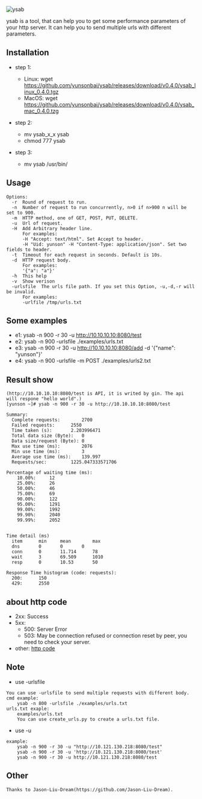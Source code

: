 
![ysab](https://github.com/yunsonbai/ysab/blob/master/ysab2.jpeg)

ysab is a tool, that can help you to get some performance parameters of your http server.
It can help you to send multiple urls with different parameters.

## Installation
* step 1:
    * Linux: wget https://github.com/yunsonbai/ysab/releases/download/v0.4.0/ysab_linux_0.4.0.tgz
    * MacOS: wget https://github.com/yunsonbai/ysab/releases/download/v0.4.0/ysab_mac_0.4.0.tzg
* step 2:
    * mv ysab_x_x ysab
    * chmod 777 ysab

* step 3:
    * mv ysab /usr/bin/


## Usage
```
Options:
  -r  Round of request to run.
  -n  Number of request to run concurrently, n>0 if n>900 n will be set to 900.
  -m  HTTP method, one of GET, POST, PUT, DELETE.
  -u  Url of request.
  -H  Add Arbitrary header line.
      For examples:
      -H "Accept: text/html". Set Accept to header.
      -H "Uid: yunson" -H "Content-Type: application/json". Set two fields to header.
  -t  Timeout for each request in seconds. Default is 10s.
  -d  HTTP request body. 
      For examples:
      '{"a": "a"}'
  -h  This help
  -v  Show verison
  -urlsfile  The urls file path. If you set this Option, -u,-d,-r will be invalid.
      For examples:
      -urlfile /tmp/urls.txt
```

## Some examples
* e1: ysab -n 900 -r 30 -u http://10.10.10.10:8080/test
* e2: ysab -n 900 -urlsfile ./examples/urls.txt
* e3: ysab -n 900 -r 30 -u http://10.10.10.10:8080/add -d '{"name": "yunson"}'
* e4: ysab -n 900 -urlsfile -m POST ./examples/urls2.txt

## Result show
```
(http://10.10.10.10:8080/test is API, it is writed by gin. The api will respone "hello world".)
[yunson ~]# ysab -n 900 -r 30 -u http://10.10.10.10:8080/test

Summary:
  Complete requests:		2700
  Failed requests:		2550
  Time taken (s):		2.203996471
  Total data size (Byte):	0
  Data size/request (Byte):	0
  Max use time (ms):		2076
  Min use time (ms):		3
  Average use time (ms):	139.997
  Requests/sec:			1225.047333571706

Percentage of waiting time (ms):
    10.00%:		12
    25.00%:		26
    50.00%:		46
    75.00%:		69
    90.00%:		122
    95.00%:		1291
    99.00%:		1992
    99.90%:		2040
    99.99%:		2052


Time detail (ms)
  item		min		mean		max
  dns		0		0		0
  conn		0		11.714		78
  wait		3		69.509		1010
  resp		0		10.53		50

Response Time histogram (code: requests):
  200:		150
  429:		2550
```

## about http code
* 2xx: Success
* 5xx:
    * 500: Server Error
    * 503: May be connection refused or connection reset by peer, you need to check your server.
* other: [http code](https://en.wikipedia.org/wiki/List_of_HTTP_status_codes)

## Note
* use -urlsfile
```
You can use -urlsfile to send multiple requests with different body.
cmd example:
	ysab -n 800 -urlsfile ./examples/urls.txt
urls.txt exaple:
	examples/urls.txt
	You can use create_urls.py to create a urls.txt file.
```
* use -u
```
example:
    ysab -n 900 -r 30 -u "http://10.121.130.218:8080/test"
    ysab -n 900 -r 30 -u 'http://10.121.130.218:8080/test'
    ysab -n 900 -r 30 -u http://10.121.130.218:8080/test
```

## Other
```
Thanks to Jason-Liu-Dream(https://github.com/Jason-Liu-Dream).
```
